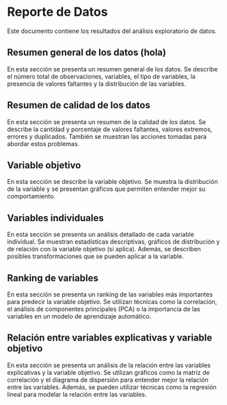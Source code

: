 
# Reporte de Datos

Este documento contiene los resultados del análisis exploratorio de datos.

## Resumen general de los datos (hola)

En esta sección se presenta un resumen general de los datos. Se describe el número total de observaciones, variables, el tipo de variables, la presencia de valores faltantes y la distribución de las variables.

## Resumen de calidad de los datos

En esta sección se presenta un resumen de la calidad de los datos. Se describe la cantidad y porcentaje de valores faltantes, valores extremos, errores y duplicados. También se muestran las acciones tomadas para abordar estos problemas.

## Variable objetivo

En esta sección se describe la variable objetivo. Se muestra la distribución de la variable y se presentan gráficos que permiten entender mejor su comportamiento.

## Variables individuales

En esta sección se presenta un análisis detallado de cada variable individual. Se muestran estadísticas descriptivas, gráficos de distribución y de relación con la variable objetivo (si aplica). Además, se describen posibles transformaciones que se pueden aplicar a la variable.

## Ranking de variables

En esta sección se presenta un ranking de las variables más importantes para predecir la variable objetivo. Se utilizan técnicas como la correlación, el análisis de componentes principales (PCA) o la importancia de las variables en un modelo de aprendizaje automático.

## Relación entre variables explicativas y variable objetivo

En esta sección se presenta un análisis de la relación entre las variables explicativas y la variable objetivo. Se utilizan gráficos como la matriz de correlación y el diagrama de dispersión para entender mejor la relación entre las variables. Además, se pueden utilizar técnicas como la regresión lineal para modelar la relación entre las variables.
